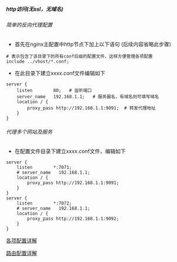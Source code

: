 ##### http访问(无ssl，无域名)
###### 简单的反向代理配置
- 首先在nginx主配置中http节点下加上以下语句 (后续内容省略此步骤)
```
# 表示包含了该目录下的所有conf后缀的配置文件，这样方便管理各项配置
include ../vhost/*.conf;
```
- 在此目录下建立xxxx.conf文件编辑如下
```
server {
    listen        80;   # 监听端口
    server_name   192.168.1.1;   # 服务器名，有域名则可填写域名
    location / {
        proxy_pass http://192.168.1.1:9091;  # 转发代理地址
    }
}

```
###### 代理多个网站及服务
- 在配置文件目录下建立xxxx.conf文件，编辑如下
```
server {
    listen        *:7071;
    # server_name   192.168.1.1;
    location / {
        proxy_pass http://192.168.1.1:9091;
    }
}
server {
    listen        *:7072;
    # server_name   192.168.1.1;
    location / {
        proxy_pass http://192.168.1.1:9092;
    }
}

```

[各项配置详解](https://blog.csdn.net/niuxitong/article/details/89327679)

[路由配置详解](https://www.cnblogs.com/jackylee92/p/6836948.html)